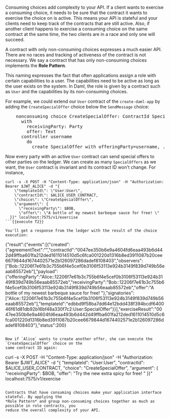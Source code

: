 Consuming choices add complexity to your API. If a client wants to exercise a consuming choice, it
needs to be sure that the contract it wants to exercise the choice on is active. This means your API
is stateful and your clients need to keep track of the contracts that are still active. Also, if
another client happens to exercise a consuming choice on the same contract at the same time, the two
clients are in a race and only one will succeed.

A contract with only non-consuming choices expresses a much easier API. There are no races and
tracking of activeness of the contract is not necessary. We say a contract that has only
non-consuming choices implements the **Role Pattern**.

This naming expresses the fact that often applications assign a role with certain capabilities to a
user. The capabilities need to be active as long as the user exists on the system. In Daml, the role
is given by a contract such as `User` and the capabilities by its non-consuming choices.

For example, we could extend our `User` contract of the `create-daml-app` by adding the `CreateSpecialOffer` choice below the `SendMessage` choice:

<pre class="file" data-target="clipboard">
    nonconsuming choice CreateSpecialOffer: ContractId SpecialOffer
      with
        receivingParty: Party
        offer: Text
      controller username
        do
          create SpecialOffer with offeringParty=username, ..
</pre>

Now every party with an active `User` contract can send special offers to other parties on the
ledger. We can create as many `SpecialOffers` as we want, the `User` contract is invariant and its
contract ID won't change. For instance,

```
curl -s -X POST -H "Content-Type: application/json" -H "Authorization: Bearer $JWT_ALICE" -d "{
    \"templateId\": \"User:User\",
    \"contractId\": $ALICE_USER_CONTRACT,
    \"choice\": \"CreateSpecialOffer\",
    \"argument\": {
      \"receivingParty\": $BOB,
      \"offer\": \"A bottle of my newest barbeque sauce for free! \"
  }}" localhost:7575/v1/exercise
```{{execute T2}}

You'll get a response from the ledger with the result of the choice execution:

```
{"result":{"events":[{"created":{"agreementText":"","contractId":"0047ee350b6e9a4604fd6eaa493b6d442d49ffba601fa212ded1611014510d5c6fca001220d1316b8ed3911087b20cee6679844d1674402571e2b126097286dadef8108403","observers":["Bob::12206f7e61b3c755b6f4e5cef0b3106f53113e924b3149f839d749b56eaab85572eb"],"payload":{"offeringParty":"Alice::12206f7e61b3c755b6f4e5cef0b3106f53113e924b3149f839d749b56eaab85572eb","receivingParty":"Bob::12206f7e61b3c755b6f4e5cef0b3106f53113e924b3149f839d749b56eaab85572eb","offer":"A bottle of my newest barbeque sauce for free! "},"signatories":["Alice::12206f7e61b3c755b6f4e5cef0b3106f53113e924b3149f839d749b56eaab85572eb"],"templateId":"edbbd9f58ba7dd64e12bdd438f394bcdf640046f61d81db92b16bf48a330f7c2:User:SpecialOffer"}}],"exerciseResult":"0047ee350b6e9a4604fd6eaa493b6d442d49ffba601fa212ded1611014510d5c6fca001220d1316b8ed3911087b20cee6679844d1674402571e2b126097286dadef8108403"},"status":200}
```

Now if `Alice` wants to create another offer, she can execute the `CreateSpecialOffer` choice on the
same contract ID again:

```
curl -s -X POST -H "Content-Type: application/json" -H "Authorization: Bearer $JWT_ALICE" -d "{
    \"templateId\": \"User:User\",
    \"contractId\": $ALICE_USER_CONTRACT,
    \"choice\": \"CreateSpecialOffer\",
    \"argument\": {
      \"receivingParty\": $BOB,
      \"offer\": \"Try the new extra spicy for free! \"
  }}" localhost:7575/v1/exercise
```{{execute T2}}

Contracts that have consuming choices make your application interface stateful. By applying the
*Role Pattern* and group non-consuming choices together as much as possible in role contracts, you
reduce the overall complexity of your API.
